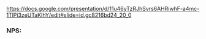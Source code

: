 https://docs.google.com/presentation/d/11u46yTzRJhSvrs6AHRiwhF-a4mc-1TlPi3zeUTaKIhY/edit#slide=id.gc8216bd24_20_0

### NPS:
